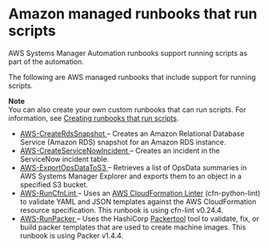# Amazon managed runbooks that run scripts<a name="runbook-scripts"></a>

AWS Systems Manager Automation runbooks support running scripts as part of the automation\. 

The following are AWS managed runbooks that include support for running scripts\.

**Note**  
You can also create your own custom runbooks that can run scripts\. For information, see [Creating runbooks that run scripts](automation-document-script.md)\.
+ [AWS\-CreateRdsSnapshot ](https://docs.aws.amazon.com/systems-manager-automation-runbooks/latest/userguide/automation-aws-createrdssnapshot.html) – Creates an Amazon Relational Database Service \(Amazon RDS\) snapshot for an Amazon RDS instance\. 
+ [AWS\-CreateServiceNowIncident ](https://docs.aws.amazon.com/systems-manager-automation-runbooks/latest/userguide/automation-aws-createservicenowincident.html) – Creates an incident in the ServiceNow incident table\.
+ [AWS\-ExportOpsDataToS3 ](https://docs.aws.amazon.com/systems-manager-automation-runbooks/latest/userguide/automation-aws-exportopsdatatos3.html) – Retrieves a list of OpsData summaries in AWS Systems Manager Explorer and exports them to an object in a specified S3 bucket\. 
+ [AWS\-RunCfnLint ](https://docs.aws.amazon.com/systems-manager-automation-runbooks/latest/userguide/automation-aws-runcfnlint.html) – Uses an [AWS CloudFormation Linter](https://github.com/aws-cloudformation/cfn-python-lint) \(cfn\-python\-lint\) to validate YAML and JSON templates against the AWS CloudFormation resource specification\. This runbook is using cfn\-lint v0\.24\.4\. 
+ [AWS\-RunPacker ](https://docs.aws.amazon.com/systems-manager-automation-runbooks/latest/userguide/automation-aws-runpacker.html) – Uses the HashiCorp [Packertool](https://www.packer.io/) tool to validate, fix, or build packer templates that are used to create machine images\. This runbook is using Packer v1\.4\.4\. 